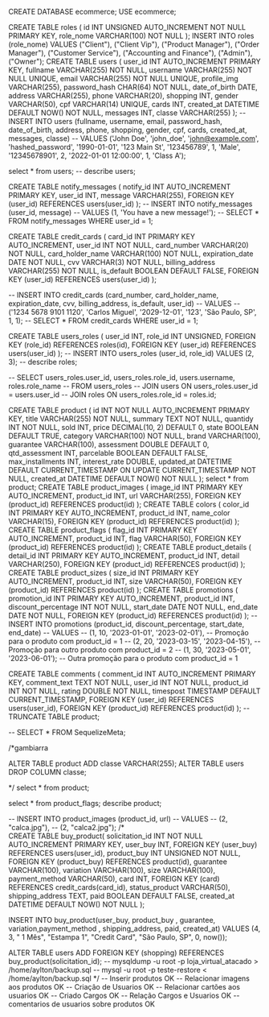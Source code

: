 CREATE DATABASE ecommerce;
USE ecommerce;

CREATE TABLE roles (
    id INT UNSIGNED AUTO_INCREMENT NOT NULL PRIMARY KEY,
    role_nome VARCHAR(100) NOT NULL
);
INSERT INTO roles (role_nome) 
VALUES 
("Client"),
("Client Vip"),
("Product Manager"),
("Order Manager"),
("Customer Service"),
("Accounting and Finance"),
("Admin"),
("Owner");
CREATE TABLE users (
    user_id INT AUTO_INCREMENT PRIMARY KEY,
    fullname VARCHAR(255) NOT NULL,
    username VARCHAR(255) NOT NULL UNIQUE,
    email VARCHAR(255) NOT NULL UNIQUE,
    profile_img VARCHAR(255),
    password_hash CHAR(64) NOT NULL,
    date_of_birth DATE,
    address VARCHAR(255),
    phone VARCHAR(20),
    shopping INT,
    gender VARCHAR(50),
    cpf VARCHAR(14) UNIQUE,
    cards INT,
    created_at DATETIME DEFAULT NOW() NOT NULL,
    messages INT,
    classe VARCHAR(255)
);
-- INSERT INTO users (fullname, username, email, password_hash, date_of_birth, address, phone, shopping, gender, cpf, cards, created_at, messages, classe)
-- VALUES ('John Doe', 'john_doe', 'john@example.com', 'hashed_password', '1990-01-01', '123 Main St', '123456789', 1, 'Male', '12345678901', 2, '2022-01-01 12:00:00', 1, 'Class A');

 select * from users;
-- describe users;

CREATE TABLE notify_messages (
    notify_id INT AUTO_INCREMENT PRIMARY KEY,
    user_id INT,
    message VARCHAR(255),
    FOREIGN KEY (user_id) REFERENCES users(user_id)
);
-- INSERT INTO notify_messages (user_id, message)
-- VALUES (1, 'You have a new message!');
-- SELECT * FROM notify_messages WHERE user_id = 1;

CREATE TABLE credit_cards (
    card_id INT PRIMARY KEY AUTO_INCREMENT,
    user_id INT NOT NULL,
    card_number VARCHAR(20) NOT NULL,
    card_holder_name VARCHAR(100) NOT NULL,
    expiration_date DATE NOT NULL,
    cvv VARCHAR(3) NOT NULL,
    billing_address VARCHAR(255) NOT NULL,
    is_default BOOLEAN DEFAULT FALSE,
    FOREIGN KEY (user_id) REFERENCES users(user_id)
);

-- INSERT INTO credit_cards (card_number, card_holder_name, expiration_date, cvv, billing_address, is_default, user_id) 
-- VALUES 
-- ('1234 5678 9101 1120', 'Carlos Miguel', '2029-12-01', '123', 'São Paulo, SP', 1, 1);
-- SELECT * FROM credit_cards WHERE user_id = 1;

CREATE TABLE users_roles (
    user_id INT,
    role_id INT UNSIGNED,
    FOREIGN KEY (role_id) REFERENCES roles(id),
    FOREIGN KEY (user_id) REFERENCES users(user_id)
);
-- INSERT INTO users_roles (user_id, role_id) VALUES (2, 3);
-- describe  roles;

-- SELECT users_roles.user_id, users_roles.role_id, users.username, roles.role_name
-- FROM users_roles
-- JOIN users ON users_roles.user_id = users.user_id
-- JOIN roles ON users_roles.role_id = roles.id;

CREATE TABLE product (
    id INT NOT NULL AUTO_INCREMENT PRIMARY KEY,
    title VARCHAR(255) NOT NULL,
    summary TEXT NOT NULL,
    quantidy INT NOT NULL,
    sold INT,
    price DECIMAL(10, 2) DEFAULT 0,
    state BOOLEAN DEFAULT TRUE,
    category VARCHAR(100) NOT NULL,
    brand VARCHAR(100),
    guarantee VARCHAR(100),
    assessment DOUBLE DEFAULT 0,
    qtd_assessment INT,
    parcelable BOOLEAN DEFAULT FALSE,
    max_installments INT,
    interest_rate DOUBLE,
    updated_at DATETIME DEFAULT CURRENT_TIMESTAMP ON UPDATE CURRENT_TIMESTAMP NOT NULL,
    created_at DATETIME DEFAULT NOW() NOT NULL
);
select * from product;
CREATE TABLE product_images (
    image_id INT PRIMARY KEY AUTO_INCREMENT,
    product_id INT,
    url VARCHAR(255),
    FOREIGN KEY (product_id) REFERENCES product(id)
);
CREATE TABLE colors (
    color_id INT PRIMARY KEY AUTO_INCREMENT,
    product_id INT,
    name_color VARCHAR(15),
    FOREIGN KEY (product_id) REFERENCES product(id)
);
CREATE TABLE product_flags (
    flag_id INT PRIMARY KEY AUTO_INCREMENT,
    product_id INT,
    flag VARCHAR(50),
    FOREIGN KEY (product_id) REFERENCES product(id)
);
CREATE TABLE product_details (
    detail_id INT PRIMARY KEY AUTO_INCREMENT,
    product_id INT,
    detail VARCHAR(250),
    FOREIGN KEY (product_id) REFERENCES product(id)
);
CREATE TABLE product_sizes (
    size_id INT PRIMARY KEY AUTO_INCREMENT,
    product_id INT,
    size VARCHAR(50),
    FOREIGN KEY (product_id) REFERENCES product(id)
);
CREATE TABLE promotions (
    promotion_id INT PRIMARY KEY AUTO_INCREMENT,
    product_id INT,
    discount_percentage INT NOT NULL,
    start_date DATE NOT NULL,
    end_date DATE NOT NULL,
    FOREIGN KEY (product_id) REFERENCES product(id)
);
-- INSERT INTO promotions (product_id, discount_percentage, start_date, end_date)
-- VALUES
--    (1, 10, '2023-01-01', '2023-02-01'),  -- Promoção para o produto com product_id = 1
--   (2, 20, '2023-03-15', '2023-04-15'),  -- Promoção para outro produto com product_id = 2
--    (1, 30, '2023-05-01', '2023-06-01');  -- Outra promoção para o produto com product_id = 1

CREATE TABLE comments (
    comment_id INT AUTO_INCREMENT PRIMARY KEY,
    comment_text TEXT NOT NULL,
    user_id INT NOT NULL,
    product_id INT NOT NULL,
    rating DOUBLE NOT NULL,
    timespost TIMESTAMP DEFAULT CURRENT_TIMESTAMP,
    FOREIGN KEY (user_id) REFERENCES users(user_id),
    FOREIGN KEY (product_id) REFERENCES product(id)
);
 -- TRUNCATE TABLE product;

-- SELECT * FROM SequelizeMeta;

/*gambiarra


ALTER TABLE product ADD classe VARCHAR(255);
ALTER TABLE users
DROP COLUMN classe;

*/
select * from product;

select * from product_flags;
describe product;

-- INSERT INTO product_images (product_id, url)
-- VALUES
--    (2, "calca.jpg"),
--    (2, "calca2.jpg");
/*    
CREATE TABLE buy_product(
    solicitation_id INT NOT NULL AUTO_INCREMENT PRIMARY KEY,
    user_buy INT,
    FOREIGN KEY (user_buy) REFERENCES users(user_id),
    product_buy INT UNSIGNED NOT NULL,
    FOREIGN KEY (product_buy) REFERENCES product(id),
    guarantee VARCHAR(100),
    variation VARCHAR(100),
    size VARCHAR(100),
    payment_method VARCHAR(50),
    card INT,
    FOREIGN KEY (card) REFERENCES credit_cards(card_id),
    status_product VARCHAR(50),
    shipping_address TEXT,
    paid BOOLEAN DEFAULT FALSE,
    created_at DATETIME DEFAULT NOW() NOT NULL
);

INSERT INTO buy_product(user_buy, product_buy , guarantee, variation,payment_method , shipping_address, paid, created_at) VALUES 
(4, 3, " 1 Mês", "Estampa 1", "Credit Card", "São Paulo, SP", 0, now());

ALTER TABLE users ADD FOREIGN KEY (shopping) REFERENCES buy_product(solicitation_id);
-- mysqldump -u root -p loja_virtual_atacado > /home/aylton/backup.sql
-- mysql -u root -p teste-restore < /home/aylton/backup.sql
*/
-- Inserir produtos OK
-- Relacionar imagens aos produtos OK
-- Criação de Usuarios OK
-- Relacionar cartões aos usuarios OK
-- Criado Cargos OK
-- Relação  Cargos e Usuarios 	OK
-- comentarios de usuarios sobre produtos OK